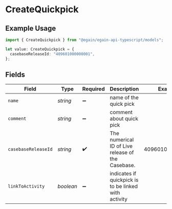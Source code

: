 # CreateQuickpick

## Example Usage

```typescript
import { CreateQuickpick } from "@egain/egain-api-typescript/models";

let value: CreateQuickpick = {
  casebaseReleaseId: "409601000000001",
};
```

## Fields

| Field                                                | Type                                                 | Required                                             | Description                                          | Example                                              |
| ---------------------------------------------------- | ---------------------------------------------------- | ---------------------------------------------------- | ---------------------------------------------------- | ---------------------------------------------------- |
| `name`                                               | *string*                                             | :heavy_minus_sign:                                   | name of the quick pick                               |                                                      |
| `comment`                                            | *string*                                             | :heavy_minus_sign:                                   | comment about quick pick                             |                                                      |
| `casebaseReleaseId`                                  | *string*                                             | :heavy_check_mark:                                   | The numerical ID of Live release of the Casebase.    | 409601000000001                                      |
| `linkToActivity`                                     | *boolean*                                            | :heavy_minus_sign:                                   | indicates if quickpick is to be linked with activity |                                                      |